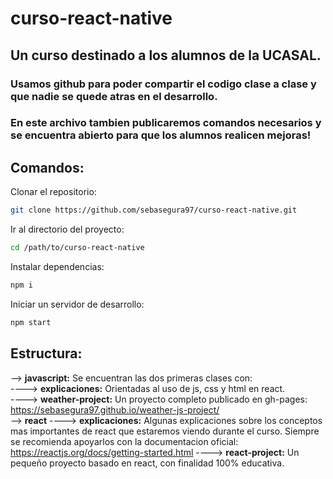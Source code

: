 # curso-react-native

## Un curso destinado a los alumnos de la UCASAL.

### Usamos github para poder compartir el codigo clase a clase y que nadie se quede atras en el desarrollo.
### En este archivo tambien publicaremos comandos necesarios y se encuentra abierto para que los alumnos realicen mejoras!

## Comandos:

Clonar el repositorio:
```sh
git clone https://github.com/sebasegura97/curso-react-native.git
```
Ir al directorio del proyecto:
```sh
cd /path/to/curso-react-native
```
Instalar dependencias:
```sh
npm i
```
Iniciar un servidor de desarrollo: 
```sh
npm start
```

## Estructura:

--> **javascript:** Se encuentran las dos primeras clases con:   
----> **explicaciones:** Orientadas al uso de js, css y html en react.   
----> **weather-project:** Un proyecto completo publicado en gh-pages: <https://sebasegura97.github.io/weather-js-project/>   
--> **react**
----> **explicaciones:** Algunas explicaciones sobre los conceptos mas importantes de react que estaremos viendo durante el curso. Siempre se recomienda apoyarlos con la documentacion oficial: <https://reactjs.org/docs/getting-started.html>
----> **react-project:** Un pequeño proyecto basado en react, con finalidad 100% educativa.